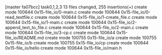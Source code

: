 [master fa07bcc] task0,1,2,3
 13 files changed, 255 insertions(+)
 create mode 100644 0x15-file_io/0-main.c
 create mode 100644 0x15-file_io/0-read_textfile.c
 create mode 100644 0x15-file_io/1-create_file.c
 create mode 100644 0x15-file_io/1-main.c
 create mode 100644 0x15-file_io/2-append_text_to_file.c
 create mode 100644 0x15-file_io/2-main.c
 create mode 100644 0x15-file_io/3-cp.c
 create mode 100644 0x15-file_io/README.md
 create mode 100755 0x15-file_io/a
 create mode 100755 0x15-file_io/b
 create mode 100755 0x15-file_io/cp
 create mode 100644 0x15-file_io/hello
 create mode 100644 0x15-file_io/main.h
